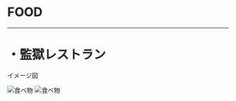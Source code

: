 # FOOD
---
# ・監獄レストラン

イメージ図

<img src="ごはん画像１.png" alt="食べ物" title="食べ物" width="200" height="200" />
<img src="ご飯画像３.png" alt="食べ物" title="食べ物" width="200" height="200" />
